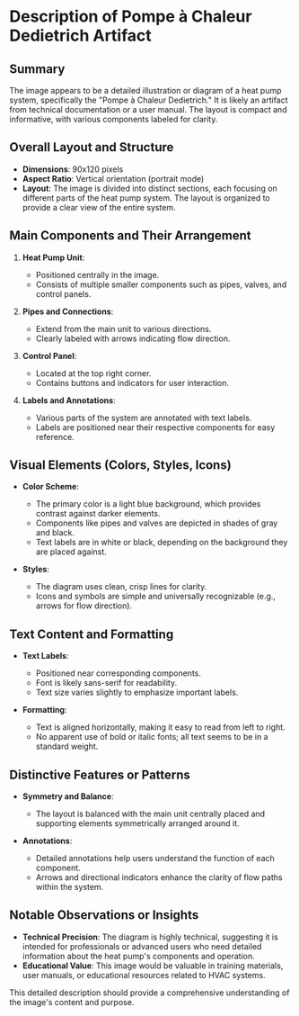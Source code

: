 # Description of Pompe à Chaleur Dedietrich Artifact

## Summary
The image appears to be a detailed illustration or diagram of a heat pump system, specifically the "Pompe à Chaleur Dedietrich." It is likely an artifact from technical documentation or a user manual. The layout is compact and informative, with various components labeled for clarity.

## Overall Layout and Structure

- **Dimensions**: 90x120 pixels
- **Aspect Ratio**: Vertical orientation (portrait mode)
- **Layout**: The image is divided into distinct sections, each focusing on different parts of the heat pump system. The layout is organized to provide a clear view of the entire system.

## Main Components and Their Arrangement

1. **Heat Pump Unit**:
   - Positioned centrally in the image.
   - Consists of multiple smaller components such as pipes, valves, and control panels.

2. **Pipes and Connections**:
   - Extend from the main unit to various directions.
   - Clearly labeled with arrows indicating flow direction.

3. **Control Panel**:
   - Located at the top right corner.
   - Contains buttons and indicators for user interaction.

4. **Labels and Annotations**:
   - Various parts of the system are annotated with text labels.
   - Labels are positioned near their respective components for easy reference.

## Visual Elements (Colors, Styles, Icons)

- **Color Scheme**:
  - The primary color is a light blue background, which provides contrast against darker elements.
  - Components like pipes and valves are depicted in shades of gray and black.
  - Text labels are in white or black, depending on the background they are placed against.

- **Styles**:
  - The diagram uses clean, crisp lines for clarity.
  - Icons and symbols are simple and universally recognizable (e.g., arrows for flow direction).

## Text Content and Formatting

- **Text Labels**:
  - Positioned near corresponding components.
  - Font is likely sans-serif for readability.
  - Text size varies slightly to emphasize important labels.

- **Formatting**:
  - Text is aligned horizontally, making it easy to read from left to right.
  - No apparent use of bold or italic fonts; all text seems to be in a standard weight.

## Distinctive Features or Patterns

- **Symmetry and Balance**:
  - The layout is balanced with the main unit centrally placed and supporting elements symmetrically arranged around it.

- **Annotations**:
  - Detailed annotations help users understand the function of each component.
  - Arrows and directional indicators enhance the clarity of flow paths within the system.

## Notable Observations or Insights

- **Technical Precision**: The diagram is highly technical, suggesting it is intended for professionals or advanced users who need detailed information about the heat pump's components and operation.
- **Educational Value**: This image would be valuable in training materials, user manuals, or educational resources related to HVAC systems.

This detailed description should provide a comprehensive understanding of the image's content and purpose.